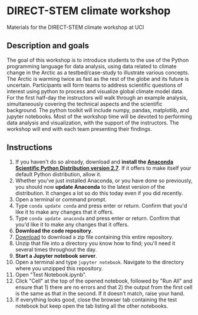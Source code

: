 # DIRECT-STEM climate workshop
Materials for the DIRECT-STEM climate workshop at UCI

## Description and goals
The goal of this workshop is to introduce students to the use of the Python programming language for data analysis, using data related to climate change in the Arctic as a testbed/case-study to illustrate various concepts. The Arctic is warming twice as fast as the rest of the globe and its future is uncertain. Participants will form teams to address scientific questions of interest using python to process and visualize global climate model data. For the first half-day the instructors will walk through an example analysis, simultaneously covering the technical aspects and the scientific background. The python toolkit will include numpy, pandas, matplotlib, and jupyter notebooks. Most of the workshop time will be devoted to performing data analysis and visualization, with the support of the instructors. The workshop will end with each team presenting their findings.

## Instructions

1.  If you haven't do so already, download and **install the [Anaconda Scientific Python Distribution version 2.7](https://www.continuum.io/downloads)**.  If it offers to make itself your default Python distribution, allow it.
2. Whether you've just installed Anaconda, or you have done so previously, you should now **update Anaconda** to the latest version of the distribution.  It changes a lot so do this today even if you did recently.
 1. Open a terminal or command prompt.
 2. Type ```conda update conda``` and press enter or return.  Confirm that you'd like it to make any changes that it offers.
 3. Type ```conda update anaconda``` and press enter or return.  Confirm that you'd like it to make any changes that it offers.
3. **Download the code repository**.  
 1. [Download](https://github.com/strongh/DIRECT-STEM-climate-workshop/archive/master.zip) to download a zip file containing this entire repository.
 2. Unzip that file into a directory you know how to find; you'll need it several times throughout the day.
4. **Start a Jupyter notebook server**.
 1. Open a terminal and type ```jupyter notebook```.  Navigate to the directory where you unzipped this repository.
 2. Open "Test Notebook.ipynb".
 3. Click "Cell" at the top of the opened notebook, followed by "Run All" and ensure that 1) there are no errors and that 2) the output from the first cell is the same as that in the second.  If it doesn't match, raise your hand.
 4. If everything looks good, close the browser tab containing the test notebook but keep open the tab listing all the other notebooks.
